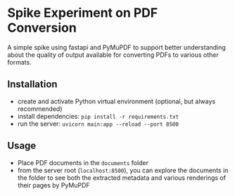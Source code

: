 # Spike Experiment on PDF Conversion

A simple spike using fastapi and PyMuPDF to support better understanding about the quality of output available for converting PDFs to various other formats.

## Installation

- create and activate Python virtual environment (optional, but always recommended)
- install dependencies: `pip install -r requirements.txt`
- run the server: `uvicorn main:app --reload --port 8500`

## Usage

- Place PDF documents in the `documents` folder
- from the server root (`localhost:8500`), you can explore the documents in the folder to see both the extracted metadata and various renderings of their pages by PyMuPDF